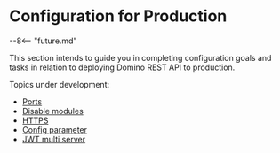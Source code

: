 # Configuration for Production

--8<-- "future.md"

This section intends to guide you in completing configuration goals and tasks in relation to deploying Domino REST API to production.

Topics under development:

- [Ports](prodports.md)
- [Disable modules](disablemodule.md)
- [HTTPS](httpsprod.md)
- [Config parameter](configparam.md)
- [JWT multi server](jwtmultiserver.md)
